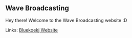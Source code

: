## Wave Broadcasting

Hey there! Welcome to the Wave Broadcasting website :D

Links: <a href="/bluekoekjsite.html">Bluekoekj Website
